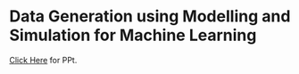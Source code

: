 # Data Generation using Modelling and Simulation for Machine Learning
[Click Here](https://docs.google.com/presentation/d/e/2PACX-1vQbmrcemMeFkV8O4hst7l6q8yb0WexitEg5Hm4SV5ywIUlydczMtkBXSKqwk31-x8Fgr8NsXVwpW1Hb/pub?start=false&loop=false&delayms=60000) for PPt.

